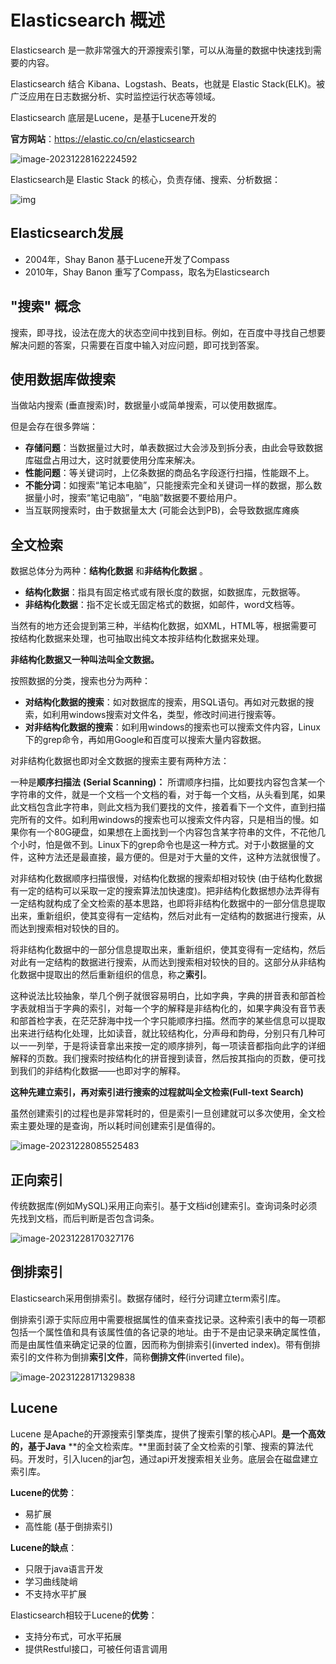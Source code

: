 # Elasticsearch 概述

Elasticsearch 是一款非常强大的开源搜索引擎，可以从海量的数据中快速找到需要的内容。

Elasticsearch 结合 Kibana、Logstash、Beats，也就是 Elastic Stack(ELK)。被广泛应用在日志数据分析、实时监控运行状态等领域。

Elasticsearch 底层是Lucene，是基于Lucene开发的

**官方网站**：https://elastic.co/cn/elasticsearch

![image-20231228162224592](https://fastly.jsdelivr.net/gh/LetengZzz/img@main/tc2/img202312281622915.png)

Elasticsearch是 Elastic Stack 的核心，负责存储、搜索、分析数据：

![img](https://fastly.jsdelivr.net/gh/LetengZzz/img@main/tc2/img202312281633558.jpeg)

## Elasticsearch发展

- 2004年，Shay Banon 基于Lucene开发了Compass
- 2010年，Shay Banon 重写了Compass，取名为Elasticsearch

## "搜索" 概念

搜索，即寻找，设法在庞大的状态空间中找到目标。例如，在百度中寻找自己想要解决问题的答案，只需要在百度中输入对应问题，即可找到答案。

## 使用数据库做搜索

当做站内搜索 (垂直搜索)时，数据量小或简单搜索，可以使用数据库。

但是会存在很多弊端：

- **存储问题**：当数据量过大时，单表数据过大会涉及到拆分表，由此会导致数据库磁盘占用过大，这时就要使用分库来解决。
- **性能问题**：等关键词时，上亿条数据的商品名字段逐行扫描，性能跟不上。
- **不能分词**：如搜索“笔记本电脑”，只能搜索完全和关键词一样的数据，那么数据量小时，搜索“笔记电脑”，“电脑”数据要不要给用户。
- 当互联网搜索时，由于数据量太大 (可能会达到PB)，会导致数据库瘫痪

## 全文检索

数据总体分为两种：**结构化数据** 和**非结构化数据** 。

- **结构化数据**：指具有固定格式或有限长度的数据，如数据库，元数据等。
- **非结构化数据**：指不定长或无固定格式的数据，如邮件，word文档等。

当然有的地方还会提到第三种，半结构化数据，如XML，HTML等，根据需要可按结构化数据来处理，也可抽取出纯文本按非结构化数据来处理。

**非结构化数据又一种叫法叫全文数据。**

按照数据的分类，搜索也分为两种：

- **对结构化数据的搜索**：如对数据库的搜索，用SQL语句。再如对元数据的搜索，如利用windows搜索对文件名，类型，修改时间进行搜索等。
- **对非结构化数据的搜索**：如利用windows的搜索也可以搜索文件内容，Linux下的grep命令，再如用Google和百度可以搜索大量内容数据。

对非结构化数据也即对全文数据的搜索主要有两种方法：

一种是**顺序扫描法** **(Serial Scanning)：** 所谓顺序扫描，比如要找内容包含某一个字符串的文件，就是一个文档一个文档的看，对于每一个文档，从头看到尾，如果此文档包含此字符串，则此文档为我们要找的文件，接着看下一个文件，直到扫描完所有的文件。如利用windows的搜索也可以搜索文件内容，只是相当的慢。如果你有一个80G硬盘，如果想在上面找到一个内容包含某字符串的文件，不花他几个小时，怕是做不到。Linux下的grep命令也是这一种方式。对于小数据量的文件，这种方法还是最直接，最方便的。但是对于大量的文件，这种方法就很慢了。

对非结构化数据顺序扫描很慢，对结构化数据的搜索却相对较快 (由于结构化数据有一定的结构可以采取一定的搜索算法加快速度)。把非结构化数据想办法弄得有一定结构就构成了全文检索的基本思路，也即将非结构化数据中的一部分信息提取出来，重新组织，使其变得有一定结构，然后对此有一定结构的数据进行搜索，从而达到搜索相对较快的目的。

将非结构化数据中的一部分信息提取出来，重新组织，使其变得有一定结构，然后对此有一定结构的数据进行搜索，从而达到搜索相对较快的目的。这部分从非结构化数据中提取出的然后重新组织的信息，称之**索引**。

这种说法比较抽象，举几个例子就很容易明白，比如字典，字典的拼音表和部首检字表就相当于字典的索引，对每一个字的解释是非结构化的，如果字典没有音节表和部首检字表，在茫茫辞海中找一个字只能顺序扫描。然而字的某些信息可以提取出来进行结构化处理，比如读音，就比较结构化，分声母和韵母，分别只有几种可以一一列举，于是将读音拿出来按一定的顺序排列，每一项读音都指向此字的详细解释的页数。我们搜索时按结构化的拼音搜到读音，然后按其指向的页数，便可找到我们的非结构化数据——也即对字的解释。

**这种先建立索引，再对索引进行搜索的过程就叫全文检索(Full-text Search)** 

虽然创建索引的过程也是非常耗时的，但是索引一旦创建就可以多次使用，全文检索主要处理的是查询，所以耗时间创建索引是值得的。

![image-20231228085525483](https://fastly.jsdelivr.net/gh/LetengZzz/img@main/tc2/img202404091724867.png)

## 正向索引

传统数据库(例如MySQL)采用正向索引。基于文档id创建索引。查询词条时必须先找到文档，而后判断是否包含词条。

![image-20231228170327176](https://fastly.jsdelivr.net/gh/LetengZzz/img@main/tc2/img202312281703616.png)

## 倒排索引

Elasticsearch采用倒排索引。数据存储时，经行分词建立term索引库。

倒排索引源于实际应用中需要根据属性的值来查找记录。这种索引表中的每一项都包括一个属性值和具有该属性值的各记录的地址。由于不是由记录来确定属性值，而是由属性值来确定记录的位置，因而称为倒排索引(inverted index)。带有倒排索引的文件称为倒排**索引文件**，简称**倒排文件**(inverted file)。

![image-20231228171329838](https://fastly.jsdelivr.net/gh/LetengZzz/img@main/tc2/img202312281713152.png)

## Lucene

Lucene 是Apache的开源搜索引擎类库，提供了搜索引擎的核心API。**是一个高效的，基于Java** **的全文检索库。**里面封装了全文检索的引擎、搜索的算法代码。开发时，引入lucen的jar包，通过api开发搜索相关业务。底层会在磁盘建立索引库。

**Lucene的优势**：

- 易扩展
- 高性能 (基于倒排索引)

**Lucene的缺点**：

- 只限于java语言开发
- 学习曲线陡峭
- 不支持水平扩展

Elasticsearch相较于Lucene的**优势**：

- 支持分布式，可水平拓展
- 提供Restful接口，可被任何语言调用
